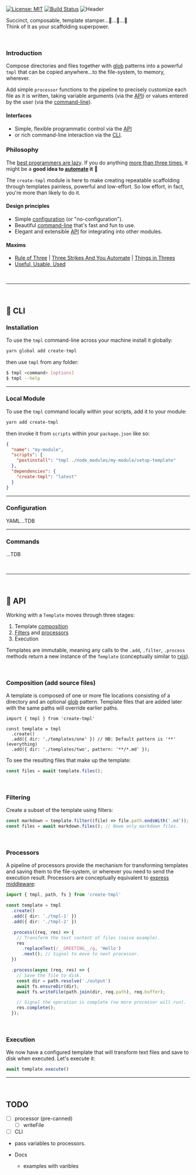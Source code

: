 [![License: MIT](https://img.shields.io/badge/License-MIT-green.svg)](https://opensource.org/licenses/MIT)
[![Build Status](https://travis-ci.org/philcockfield/create-tmpl.svg?branch=master)](https://travis-ci.org/philcockfield/create-tmpl)
![Header](https://user-images.githubusercontent.com/185555/51378810-daa55200-1b72-11e9-9658-275929147ee9.png)

Succinct, composable, template stamper...🤖...🤖...🤖  
Think of it as your scaffolding superpower.

<p>&nbsp;</p>

### Introduction
Compose directories and files together with [glob](https://en.wikipedia.org/wiki/Glob_(programming)) patterns into a powerful `tmpl` that can be copied anywhere...to the file-system, to memory, wherever.

Add simple `processor` functions to the pipeline to precisely customize each file as it is written, taking variable arguments (via the [API](#API)) or values entered by the user (via the [command-line](#CLI)).

#### Interfaces

- Simple, flexible programmatic control via the [API](#API)
- or rich command-line interaction via the [CLI](#CLI).

### Philosophy
The [best programmers are lazy](http://threevirtues.com). If you do anything [more than three times](http://wiki.c2.com/?ThreeStrikesAndYouAutomate), it might be a **good idea to [automate](http://wiki.c2.com/?AutomationIsOurFriend) it** 🤖

The `create-tmpl` module is here to make creating repeatable scaffolding through templates painless, powerful and low-effort.  So low effort, in fact, you're more than likely to do it.

#### Design principles

- Simple [configuration](Configuration) (or "no-configuration").
- Beautiful [command-line](#CLI) that's fast and fun to use.
- Elegant and extensible [API](#API) for integrating into other modules.

#### Maxims
- [Rule of Three](http://wiki.c2.com/?RuleOfThree) | [Three Strikes And You Automate](http://wiki.c2.com/?ThreeStrikesAndYouAutomate) | [Things in Threes](http://wiki.c2.com/?ThingsInThrees)
- [Useful, Usable, Used](http://wiki.c2.com/?UsefulUsableUsed)


<p>&nbsp;</p>  

---

<p>&nbsp;</p>



## 🌳 CLI

### Installation
To use the `tmpl` command-line across your machine install it globally:

```bash
yarn global add create-tmpl
```

then use `tmpl` from any folder:

```bash
$ tmpl <command> [options]
$ tmpl --help
```


---

### Local Module
To use the `tmpl` command locally within your scripts, add it to your module:

```bash
yarn add create-tmpl
```

then invoke it from `scripts` within your `package.json` like so:

```json
{
  "name": "my-module",
  "scripts": {
    "postinstall": "tmpl ./node_modules/my-module/setup-template"
  },
  "dependencies": {
    "create-tmpl": "latest"
  }
}
```

---

### Configuration
YAML...TDB

---

### Commands
...TDB

<p>&nbsp;</p>  

---

<p>&nbsp;</p>

## 🌳 API
Working with a `Template` moves through three stages:
1. Template [composition](#Composition (add source files))
2. [Filters](#Filtering) and [processors](#Processors)
3. Execution

Templates are immutable, meaning any calls to the `.add`, `.filter`, `.process` methods return a new instance of the `Template` (conceptually similar to [rxjs](https://github.com/ReactiveX/rxjs)).

<p>&nbsp;</p>  

### Composition (add source files)
A template is composed of one or more file locations consisting of a directory and an optional [glob](https://en.wikipedia.org/wiki/Glob_(programming)) pattern.  Template files that are added later with the same paths will override earlier paths.

```typesript
import { tmpl } from 'create-tmpl'

const template = tmpl
  .create()
  .add({ dir: './templates/one' }) // NB: Default pattern is '**' (everything)
  .add({ dir: './templates/two', pattern: '**/*.md' });
```

To see the resulting files that make up the template:

```typescript
const files = await template.files();
```


<p>&nbsp;</p>

### Filtering
Create a subset of the template using filters:

```typescript
const markdown = template.filter((file) => file.path.endsWith('.md'));
const files = await markdown.files(); // Nowe only markdown files.
```

<p>&nbsp;</p>

### Processors
A pipeline of processors provide the mechanism for transforming templates and saving them to the file-system, or wherever you need to send the execution result.  Processors are conceptually equivalent to [express middleware](https://expressjs.com/en/guide/using-middleware.html):

```typescript
import { tmpl, path, fs } from 'create-tmpl'

const template = tmpl
  .create()
  .add({ dir: './tmpl-1' })
  .add({ dir: './tmpl-2' })

  .process((req, res) => {
    // Transform the text content of files (naive example).
    res
      .replaceText(/__GREETING__/g, 'Hello')
      .next(); // Signal to move to next processor.
  })

  .process(async (req, res) => {
    // Save the file to disk.
    const dir = path.resolve('./output')
    await fs.ensureDir(dir);
    await fs.writeFile(path.join(dir, req.path), req.buffer);

    // Signal the operation is complete (no more processor will run).
    res.complete(); 
  });
```

<p>&nbsp;</p>

### Execution
We now have a configured template that will transform text files and save to disk when executed.  Let's execute it:

```typescript
await template.execute()
```


---

<p>&nbsp;</p>

## TODO
- [ ] processor (pre-canned)
  - [ ] writeFile
- [ ] CLI
- pass variables to processors.

- Docs
  - examples with varibles